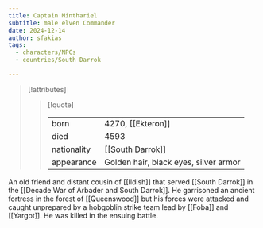 ```yaml
---
title: Captain Minthariel
subtitle: male elven Commander
date: 2024-12-14
author: sfakias
tags:
  - characters/NPCs
  - countries/South Darrok

---
```

> [!attributes]
> 
> > [!quote]
> >
> > | | |
> > | --- | --- |
> > | born | 4270, [[Ekteron]] |
> > | died | 4593 |
> > | nationality | [[South Darrok]] |
> > | appearance | Golden hair, black eyes, silver armor |

An old friend and distant cousin of [[Ildish]] that served [[South Darrok]] in the [[Decade War of Arbader and South Darrok]]. He garrisoned an ancient fortress in the forest of [[Queenswood]] but his forces were attacked and caught unprepared by a hobgoblin strike team lead by [[Foba]] and [[Yargot]]. He was killed in the ensuing battle.

